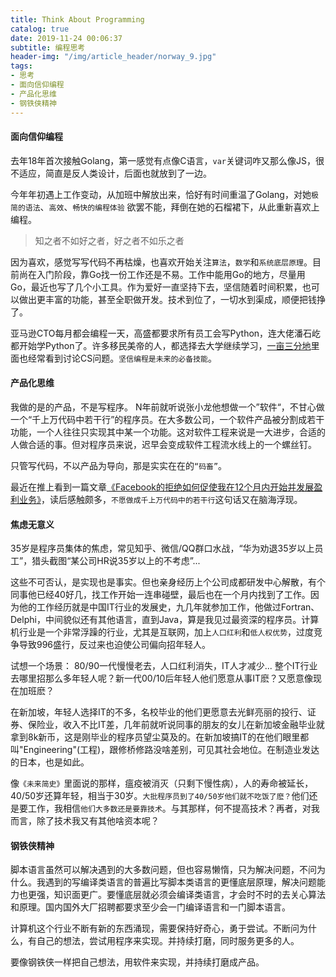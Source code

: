 ```yaml
---
title: Think About Programming
catalog: true
date: 2019-11-24 00:06:37
subtitle: 编程思考
header-img: "/img/article_header/norway_9.jpg"
tags:
- 思考
- 面向信仰编程
- 产品化思维
- 钢铁侠精神
---
```


#### 面向信仰编程
去年18年首次接触Golang，第一感觉有点像C语言，`var`关键词咋又那么像JS，很不适应，简直是反人类设计，后面也就放到了一边。

今年年初遇上工作变动，从加班中解放出来，恰好有时间重温了Golang，对她`极简的语法`、`高效`、`畅快的编程体验` 欲罢不能，拜倒在她的石榴裙下，从此重新喜欢上编程。

> 知之者不如好之者，好之者不如乐之者

因为喜欢，感觉写写代码不再枯燥，也喜欢开始关注`算法`，`数学`和`系统底层原理`。目前尚在入门阶段，靠Go找一份工作还是不易。工作中能用Go的地方，尽量用Go，最近也写了几个小工具。作为爱好一直坚持下去，坚信随着时间积累，也可以做出更丰富的功能，甚至全职做开发。技术到位了，一切水到渠成，顺便把钱挣了。

亚马逊CTO每月都会编程一天，高盛都要求所有员工会写Python，连大佬潘石屹都开始学Python了。许多移民美帝的人，都选择去大学继续学习，[一亩三分地](https://www.1point3acres.com/bbs/)里面也经常看到讨论CS问题。`坚信编程是未来的必备技能`。
#### 产品化思维
我做的是的产品，不是写程序。
N年前就听说张小龙他想做一个”软件“，不甘心做一个“千上万代码中若干行”的程序员。在大多数公司，一个软件产品被分割成若干功能，一个人往往只实现其中某一个功能。这对软件工程来说是一大进步，合适的人做合适的事。但对程序员来说，迟早会变成软件工程流水线上的一个螺丝钉。

只管写代码，不以产品为导向，那是实实在在的`“码畜”`。

最近在推上看到一篇文章[《Facebook的拒绝如何促使我在12个月内开始并发展盈利业务》](https://blog.pixelixe.com/2019/09/19/how-a-facebook-rejection-pushed-me-to-start-and-grow-a-profitable-business-in-12-months/)，读后感触颇多，`不愿做成千上万代码中的若干行`这句话又在脑海浮现。

#### 焦虑无意义
35岁是程序员集体的焦虑，常见知乎、微信/QQ群口水战，“华为劝退35岁以上员工”，猎头截图“某公司HR说35岁以上的不考虑”...

这些不可否认，是实现也是事实。但也亲身经历上个公司成都研发中心解散，有个同事他已经40好几，找工作开始一连串碰壁，最后也在一个月内找到了工作。因为他的工作经历就是中国IT行业的发展史，九几年就参加工作，他做过Fortran、Delphi，中间貌似还有其他语言，直到Java，算是我见过最资深的程序员。计算机行业是一个非常浮躁的行业，尤其是互联网，加上`人口红利`和`低人权优势`，过度竞争导致996盛行，反过来也迫使公司偏向招年轻人。

试想一个场景：
80/90一代慢慢老去，人口红利消失，IT人才减少... 整个IT行业去哪里招那么多年轻人呢？新一代00/10后年轻人他们愿意从事IT麽？又愿意像现在加班麽？

在新加坡，年轻人选择IT的不多，名校毕业的他们更愿意去光鲜亮丽的投行、证券、保险业，收入不比IT差，几年前就听说同事的朋友的女儿在新加坡金融毕业就拿到8k新币，这是刚毕业的程序员望尘莫及的。在新加坡搞IT的在他们眼里都叫"Engineering"(工程)，跟修桥修路没啥差别，可见其社会地位。在制造业发达的日本，也是如此。

像`《未来简史》`里面说的那样，瘟疫被消灭（只剩下慢性病），人的寿命被延长，40/50岁还算年轻，相当于30岁。`大批程序员到了40/50岁他们就不吃饭了麽？`他们还是要工作，我相信`他们大多数还是要靠技术`。与其那样，何不提高技术？再者，对我而言，除了技术我又有其他啥资本呢？
#### 钢铁侠精神
脚本语言虽然可以解决遇到的大多数问题，但也容易懒惰，只为解决问题，不问为什么。我遇到的写编译类语言的普遍比写脚本类语言的更懂底层原理，解决问题能力也更强，知识面更广。要懂底层就必须会编译类语言，才会时不时的去关心算法和原理。国内国外大厂招聘都要求至少会一门编译语言和一门脚本语言。

计算机这个行业不断有新的东西涌现，需要保持好奇心，勇于尝试。不断问为什么，有自己的想法，尝试用程序来实现。并持续打磨，同时服务更多的人。

要像钢铁侠一样把自己想法，用软件来实现，并持续打磨成产品。